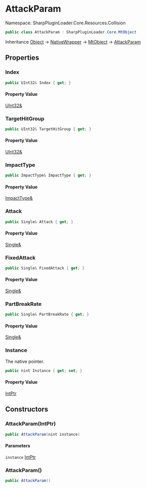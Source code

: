 # AttackParam

Namespace: SharpPluginLoader.Core.Resources.Collision

```csharp
public class AttackParam : SharpPluginLoader.Core.MtObject
```

Inheritance [Object](https://docs.microsoft.com/en-us/dotnet/api/System.Object) → [NativeWrapper](./SharpPluginLoader.Core.NativeWrapper.md) → [MtObject](./SharpPluginLoader.Core.MtObject.md) → [AttackParam](./SharpPluginLoader.Core.Resources.Collision.AttackParam.md)

## Properties

### **Index**

```csharp
public UInt32& Index { get; }
```

#### Property Value

[UInt32&](https://docs.microsoft.com/en-us/dotnet/api/System.UInt32&)<br>

### **TargetHitGroup**

```csharp
public UInt32& TargetHitGroup { get; }
```

#### Property Value

[UInt32&](https://docs.microsoft.com/en-us/dotnet/api/System.UInt32&)<br>

### **ImpactType**

```csharp
public ImpactType& ImpactType { get; }
```

#### Property Value

[ImpactType&](./SharpPluginLoader.Core.Resources.Collision.ImpactType.md)<br>

### **Attack**

```csharp
public Single& Attack { get; }
```

#### Property Value

[Single&](https://docs.microsoft.com/en-us/dotnet/api/System.Single&)<br>

### **FixedAttack**

```csharp
public Single& FixedAttack { get; }
```

#### Property Value

[Single&](https://docs.microsoft.com/en-us/dotnet/api/System.Single&)<br>

### **PartBreakRate**

```csharp
public Single& PartBreakRate { get; }
```

#### Property Value

[Single&](https://docs.microsoft.com/en-us/dotnet/api/System.Single&)<br>

### **Instance**

The native pointer.

```csharp
public nint Instance { get; set; }
```

#### Property Value

[IntPtr](https://docs.microsoft.com/en-us/dotnet/api/System.IntPtr)<br>

## Constructors

### **AttackParam(IntPtr)**

```csharp
public AttackParam(nint instance)
```

#### Parameters

`instance` [IntPtr](https://docs.microsoft.com/en-us/dotnet/api/System.IntPtr)<br>

### **AttackParam()**

```csharp
public AttackParam()
```
